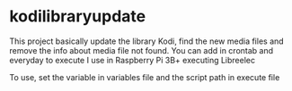 # kodilibraryupdate
This project basically update the library Kodi, find the new media files and remove the info about media file not found.
You can add in crontab and everyday to execute
I use in Raspberry Pi 3B+ executing Libreelec

To use, set the variable in variables file and the script path in execute file
